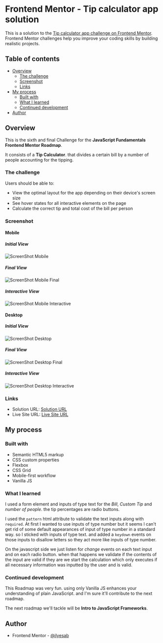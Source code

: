 # Frontend Mentor - Tip calculator app solution

This is a solution to the [Tip calculator app challenge on Frontend Mentor](https://www.frontendmentor.io/challenges/tip-calculator-app-ugJNGbJUX). Frontend Mentor challenges help you improve your coding skills by building realistic projects.

## Table of contents

- [Overview](#overview)
  - [The challenge](#the-challenge)
  - [Screenshot](#screenshot)
  - [Links](#links)
- [My process](#my-process)
  - [Built with](#built-with)
  - [What I learned](#what-i-learned)
  - [Continued development](#continued-development)
- [Author](#author)

## Overview

This is the sixth and final Challenge for the **JavaScript Fundamentals Frontend Mentor Roadmap**.

It consists of a **Tip Calculator**. that divides a certain bill by a number of people accounting for the tipping.

### The challenge

Users should be able to:

- View the optimal layout for the app depending on their device's screen size
- See hover states for all interactive elements on the page
- Calculate the correct tip and total cost of the bill per person

### Screenshot

#### Mobile

##### Initial View

![ScreenShot Mobile](./screenshot_mobile.png)

##### Final View

![ScreenShot Mobile Final](./screenshot_mobile_final.png)

##### Interactive View

![ScreenShot Mobile Interactive](./screenshot_mobile_interactive.png)

#### Desktop

##### Initial View

![ScreenShot Desktop](./screenshot_desktop.png)

##### Final View

![ScreenShot Desktop Final](./screenshot_desktop_final.png)

##### Interactive View

![ScreenShot Desktop Interactive](./screenshot_desktop_interactive.png)

### Links

- Solution URL: [Solution URL](https://www.frontendmentor.io/solutions/tip-calculator-app-9LABd-Og-r)
- Live Site URL: [Live Site URL](https://frontendmentor-ilyesab.github.io/tip-calculator-app/)

## My process

### Built with

- Semantic HTML5 markup
- CSS custom properties
- Flexbox
- CSS Grid
- Mobile-first workflow
- Vanilla JS

### What I learned

I used a form element and inputs of type text for the *Bill*, *Custom Tip* and *number of people*. the tip percentages are radio buttons.

I used the `pattern` html attribute to validate the text inputs along with `required`. At first I wanted to use inputs of type number but it seems I can't get rid of some default appearances of input of type number in  a standard way. so I sticked with inputs of type text. and added a `keydown` events on those inputs to disallow letters so they act more like inputs of type number.

On the javascript side we just listen for *change* events on each text input and on each radio button. when that happens we validate if the contents of the input are valid if they are we start the calculation which only executes if all necessary information was inputted by the user and is valid.

### Continued development

This Roadmap was very fun. using only Vanilla JS enhances your understanding of plain JavaScript. and I'm sure it'll contribute to the next roadmap.

The next roadmap we'll tackle will be **Intro to JavaScript Frameworks**. 

## Author

- Frontend Mentor - [@ilyesab](https://www.frontendmentor.io/profile/ilyesab)

